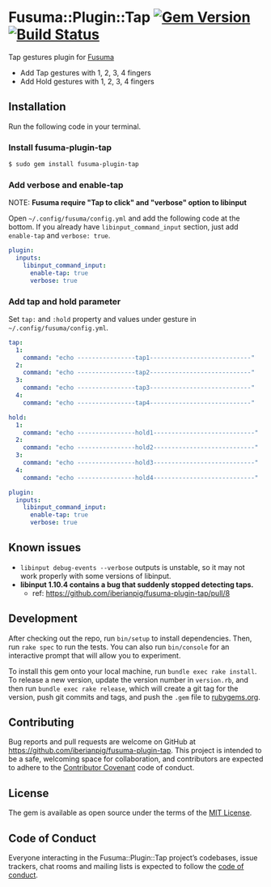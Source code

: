 # Fusuma::Plugin::Tap [![Gem Version](https://badge.fury.io/rb/fusuma-plugin-tap.svg)](https://badge.fury.io/rb/fusuma-plugin-tap) [![Build Status](https://travis-ci.com/iberianpig/fusuma-plugin-tap.svg?branch=master)](https://travis-ci.com/iberianpig/fusuma-plugin-tap)

Tap gestures plugin for [Fusuma](https://github.com/iberianpig/fusuma)

* Add Tap gestures with 1, 2, 3, 4 fingers
* Add Hold gestures with 1, 2, 3, 4 fingers

## Installation

Run the following code in your terminal.

### Install fusuma-plugin-tap

```sh
$ sudo gem install fusuma-plugin-tap
```

### Add verbose and enable-tap

NOTE: **Fusuma require "Tap to click" and "verbose" option to libinput**

Open `~/.config/fusuma/config.yml` and add the following code at the bottom.
If you already have `libinput_command_input` section, just add `enable-tap` and `verbose: true`.

```yaml
plugin: 
  inputs:
    libinput_command_input:
      enable-tap: true
      verbose: true
```

### Add tap and hold parameter

Set `tap:` and `:hold` property and values under gesture in `~/.config/fusuma/config.yml`.

```yaml
tap:
  1:
    command: "echo ----------------tap1----------------------------"
  2:
    command: "echo ----------------tap2----------------------------"
  3:
    command: "echo ----------------tap3----------------------------"
  4:
    command: "echo ----------------tap4----------------------------"

hold:
  1:
    command: "echo ----------------hold1----------------------------"
  2:
    command: "echo ----------------hold2----------------------------"
  3:
    command: "echo ----------------hold3----------------------------"
  4:
    command: "echo ----------------hold4----------------------------"

plugin: 
  inputs:
    libinput_command_input:
      enable-tap: true
      verbose: true
```

## Known issues
* `libinput debug-events --verbose` outputs is unstable, so it may not work properly with some versions of libinput.
* **libinput 1.10.4 contains a bug that suddenly stopped detecting taps.**
  * ref: https://github.com/iberianpig/fusuma-plugin-tap/pull/8

## Development

After checking out the repo, run `bin/setup` to install dependencies. Then, run `rake spec` to run the tests. You can also run `bin/console` for an interactive prompt that will allow you to experiment.

To install this gem onto your local machine, run `bundle exec rake install`. To release a new version, update the version number in `version.rb`, and then run `bundle exec rake release`, which will create a git tag for the version, push git commits and tags, and push the `.gem` file to [rubygems.org](https://rubygems.org).

## Contributing

Bug reports and pull requests are welcome on GitHub at https://github.com/iberianpig/fusuma-plugin-tap. This project is intended to be a safe, welcoming space for collaboration, and contributors are expected to adhere to the [Contributor Covenant](http://contributor-covenant.org) code of conduct.

## License

The gem is available as open source under the terms of the [MIT License](https://opensource.org/licenses/MIT).

## Code of Conduct

Everyone interacting in the Fusuma::Plugin::Tap project’s codebases, issue trackers, chat rooms and mailing lists is expected to follow the [code of conduct](https://github.com/iberianpig/fusuma-plugin-tap/blob/master/CODE_OF_CONDUCT.md).
